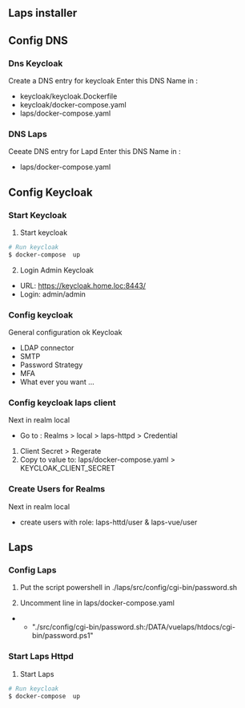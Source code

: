 Laps installer
-------------------

## Config DNS

### Dns Keycloak
Create a DNS entry for keycloak
Enter this DNS Name in :
* keycloak/keycloak.Dockerfile
* keycloak/docker-compose.yaml
* laps/docker-compose.yaml

### DNS Laps
Ceeate DNS entry for Lapd
Enter this DNS Name in :
* laps/docker-compose.yaml



## Config Keycloak

### Start Keycloak

1. Start keycloak
```sh
# Run keycloak 
$ docker-compose  up
```
2. Login Admin Keycloak
* URL: https://keycloak.home.loc:8443/
* Login: admin/admin

### Config keycloak 
General configuration ok Keycloak
* LDAP connector
* SMTP
* Password Strategy
* MFA
* What ever you want ...

  
### Config keycloak laps client
Next in realm local
* Go to : Realms > local > laps-httpd > Credential
1. Client Secret > Regerate
2. Copy to value to: laps/docker-compose.yaml > KEYCLOAK_CLIENT_SECRET


### Create Users for Realms
Next in realm local
* create users with role: laps-httd/user & laps-vue/user

## Laps 
### Config Laps
1. Put the script powershell in
./laps/src/config/cgi-bin/password.sh

2. Uncomment line in laps/docker-compose.yaml
*  - "./src/config/cgi-bin/password.sh:/DATA/vuelaps/htdocs/cgi-bin/password.ps1"

### Start Laps Httpd
1. Start Laps
```sh
# Run keycloak 
$ docker-compose  up
```
